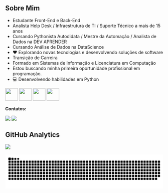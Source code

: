 ## Sobre Mim

- Estudante Front-End e Back-End
- Analista Help Desk / Infraestrutura de TI / Suporte Técnico a mais de 15 anos
- Cursando Pythonista Autodidata / Mestre da Automação / Analista de Dados na DEV APRENDER
- Cursando Análise de Dados na DataScience
- ❤️ Explorando novas tecnologias e desenvolvendo soluções de software
- Transição de Carreira
- Formado em Sistemas de Informação e Licenciatura em Computação
- Estou buscando minha primeira oportunidade profissional em programação.
- 💻 Desenvolvendo habilidades em Python

<div>
  <img src="https://cdn.jsdelivr.net/gh/devicons/devicon/icons/python/python-original-wordmark.svg" width="40" height="40"/>
  <mg src="https://cdn.jsdelivr.net/gh/devicons/devicon/icons/mysql/mysql-original-wordmark.svg" width="40" height="40"/>
  <img src="https://cdn.jsdelivr.net/gh/devicons/devicon/icons/git/git-original.svg" width="40" height="40"/>
  <img src="https://cdn.jsdelivr.net/gh/devicons/devicon@latest/icons/vscode/vscode-original-wordmark.svg" width="40" height="40"/>
  <img src="https://cdn.jsdelivr.net/gh/devicons/devicon@latest/icons/putty/putty-original.svg" width="40" height="40" />
          
</div>

<p>
 <b>Contatos:</b> 
</p>
<div>
<a href = "mailto:maxjgonzaga@gmail.com"><img loading="lazy" src="https://img.shields.io/badge/Gmail-D14836?style=for-the-badge&logo=gmail&logoColor=white" target="_blank"></a>
<a href="https://www.linkedin.com/in/maxlonio/" target="_blank"><img loading="lazy" src="https://img.shields.io/badge/-LinkedIn-%230077B5?style=for-the-badge&logo=linkedin&logoColor=white" target="_blank"></a>   
</div>

## GitHub Analytics

<a href="https://github.com/maxjgonzaga" title="Perfil de Max Gonzaga">
  <img height="180em" src="https://github-readme-stats.vercel.app/api?username=maxjgonzaga&theme=dark&hide_icons=true"/>
</a>
<p align="center">
  <img src="https://github.com/Platane/snk/raw/output/github-contribution-grid-snake.svg" alt="Snake animation" title="Snake game" width="800px">
</p>

